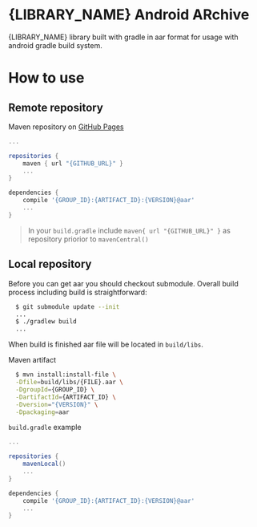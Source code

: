 {LIBRARY_NAME} Android ARchive
========

{LIBRARY_NAME} library built with gradle in aar format for usage with android gradle build system.

How to use
========

Remote repository
--------

Maven repository on [GitHub Pages](http://pages.github.com/)

```groovy
...

repositories {
    maven { url "{GITHUB_URL}" }
    ...
}

dependencies {
    compile '{GROUP_ID}:{ARTIFACT_ID}:{VERSION}@aar'
    ...
}
```

> In your `build.gradle` include `maven{ url "{GITHUB_URL}" }` as repository priorior to `mavenCentral()`

Local repository
--------

Before you can get aar you should checkout submodule. Overall build process including build is straightforward:

```bash
  $ git submodule update --init
  ...
  $ ./gradlew build
  ...
```

When build is finished aar file will be located in `build/libs`.

Maven artifact

```bash
  $ mvn install:install-file \
  -Dfile=build/libs/{FILE}.aar \
  -DgroupId={GROUP_ID} \
  -DartifactId={ARTIFACT_ID} \
  -Dversion="{VERSION}" \
  -Dpackaging=aar
```

`build.gradle` example

```groovy
...

repositories {
    mavenLocal()
    ...
}

dependencies {
    compile '{GROUP_ID}:{ARTIFACT_ID}:{VERSION}@aar'
    ...
}
```
